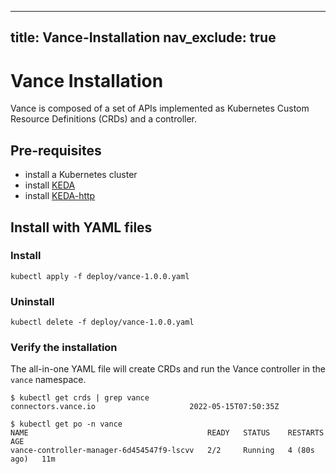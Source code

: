 
---
title: Vance-Installation
nav_exclude: true
---

# Vance Installation

Vance is composed of a set of APIs implemented as Kubernetes Custom Resource Definitions (CRDs) and a controller.

## Pre-requisites

- install a Kubernetes cluster
- install [KEDA](https://keda.sh/docs/2.7/deploy/)
- install [KEDA-http](https://github.com/kedacore/http-add-on/blob/main/docs/install.md)

## Install with YAML files

### Install

```
kubectl apply -f deploy/vance-1.0.0.yaml
```

### Uninstall

```
kubectl delete -f deploy/vance-1.0.0.yaml
```

### Verify the installation

The all-in-one YAML file will create CRDs and run the Vance controller in the `vance` namespace.

```
$ kubectl get crds | grep vance
connectors.vance.io                     2022-05-15T07:50:35Z
```

```
$ kubectl get po -n vance
NAME                                        READY   STATUS    RESTARTS      AGE
vance-controller-manager-6d454547f9-lscvv   2/2     Running   4 (80s ago)   11m
```
